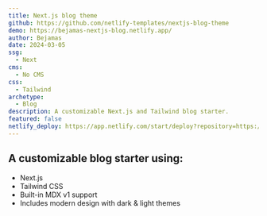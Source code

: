 ```yaml
---
title: Next.js blog theme
github: https://github.com/netlify-templates/nextjs-blog-theme
demo: https://bejamas-nextjs-blog.netlify.app/
author: Bejamas
date: 2024-03-05
ssg:
  - Next
cms:
  - No CMS
css:
  - Tailwind 
archetype:
  - Blog
description: A customizable Next.js and Tailwind blog starter.
featured: false
netlify_deploy: https://app.netlify.com/start/deploy?repository=https://github.com/netlify-templates/nextjs-blog-theme
---
```


## A customizable blog starter using:

- Next.js
- Tailwind CSS
- Built-in MDX v1 support
- Includes modern design with dark & light themes



